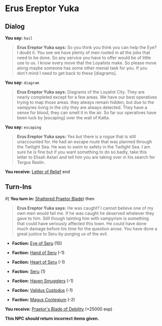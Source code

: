 # Erus Ereptor Yuka
## Dialog

**You say:** `hail`



>**Erus Ereptor Yuka says:** So you think you think you can help the Eye? I doubt it. You see we have plenty of men rooted in all the jobs that need to be done. So any service you have to offer would be of little use to us. I know every move that the Loyalists make. So please move along maybe someone has some other menial task for you. If you don't mind I need to get back to these [diagrams].

**You say:** `diagram`



>**Erus Ereptor Yuka says:** Diagrams of the Loyalist City. They are nearly completed except for a few areas. We have our best operatives trying to map those areas. they always remain hidden, but due to the vampyres living in the city they are always detected. They have a sense for blood, they can smell it in the air. So far our operatives have been luck by [escaping] over the wall of Katta.

**You say:** `escaping`



>**Erus Ereptor Yuka says:** Yes but there is a rogue that is still unaccounted for. He had an escape route that was planned through the Twilight Sea. He was to swim to safety in the Twilight Sea. I am sure he is fine but if you want something to do so badly, take this letter to Elisah Astari and tell him you are taking over in his search for Tergus Raslin.


**You receive:**  [Letter of Relief](/item/29868)
end

## Turn-Ins





if( **You turn in:** [Shattered Praetor Blade](/item/29869)) then 


>**Erus Ereptor Yuka says:** He was caught? I cannot believe one of my own men would fail me. If he was caught he deserved whatever they gave to him. Still though tainting him with vampyrism is something that could have seriously affected this town. He could have done much damage before his time for the question arose. You have done a great justice to Seru by purging us of the evil.


* __Faction:__ [Eye of Seru](/faction/1485) (10)


* __Faction:__ [Hand of Seru](/faction/1484) (-1)


* __Faction:__ [Heart of Seru](/faction/1486) (-1)


* __Faction:__ [Seru](/faction/1483) (1)


* __Faction:__ [Haven Smugglers](/faction/1542) (-1)


* __Faction:__ [Validus Custodus](/faction/1503) (-1)


* __Faction:__ [Magus Conlegium](/faction/1504) (-2)


 **You receive:**  [Praetor's Blade of Debility](/item/29870) (+25000 exp)

**This NPC *should* return incorrect items given.**
